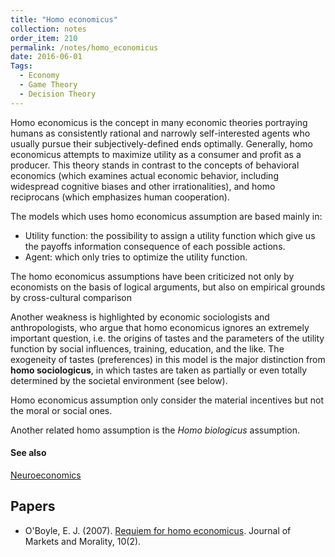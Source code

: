 ```yaml
---
title: "Homo economicus"
collection: notes
order_item: 210
permalink: /notes/homo_economicus
date: 2016-06-01
Tags:
  - Economy
  - Game Theory
  - Decision Theory
---
```


Homo economicus is the concept in many economic theories portraying humans as consistently rational and narrowly self-interested agents who usually pursue their subjectively-defined ends optimally. Generally, homo economicus attempts to maximize utility as a consumer and profit as a producer. This theory stands in contrast to the concepts of behavioral economics (which examines actual economic behavior, including widespread cognitive biases and other irrationalities), and homo reciprocans (which emphasizes human cooperation).

The models which uses homo economicus assumption are based mainly in:
* Utility function: the possibility to assign a utility function which give us the payoffs information consequence of each possible actions.
* Agent: which only tries to optimize the utility function.

The homo economicus assumptions have been criticized not only by economists on the basis of logical arguments, but also on empirical grounds by cross-cultural comparison

Another weakness is highlighted by economic sociologists and anthropologists, who argue that homo economicus ignores an extremely important question, i.e. the origins of tastes and the parameters of the utility function by social influences, training, education, and the like. The exogeneity of tastes (preferences) in this model is the major distinction from **homo sociologicus**, in which tastes are taken as partially or even totally determined by the societal environment (see below).

Homo economicus assumption only consider the material incentives but not the moral or social ones.

Another related homo assumption is the *Homo biologicus* assumption.


#### See also
[Neuroeconomics](/notes/neuroeconomics)




## Papers
* O'Boyle, E. J. (2007). [Requiem for homo economicus](http://www.marketsandmorality.com/index.php/mandm/article/download/235/225). Journal of Markets and Morality, 10(2).





